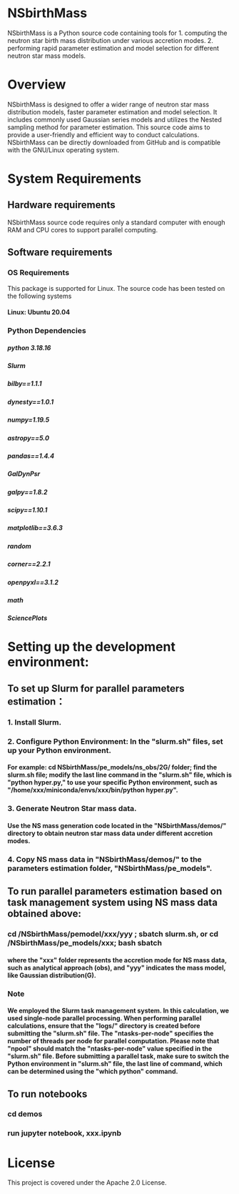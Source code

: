 # NSbirthMass
NSbirthMass is a Python source code containing tools for 1. computing the neutron star birth mass distribution under various accretion modes. 2. performing rapid parameter estimation and model selection for different neutron star mass models.

# Overview
NSbirthMass is designed to offer a wider range of neutron star mass distribution models, faster parameter estimation and model selection. It includes commonly used Gaussian series models and utilizes the Nested sampling method for parameter estimation. This source code aims to provide a user-friendly and efficient way to conduct calculations. NSbirthMass can be directly downloaded from GitHub and is compatible with the GNU/Linux operating system.

# System Requirements

## Hardware requirements

NSbirthMass source code requires only a standard computer with enough RAM and CPU cores to support parallel computing.

## Software requirements

### OS Requirements
This package is supported for Linux. The source code has been tested on the following systems
#### Linux: Ubuntu 20.04

### Python Dependencies
##### python 3.18.16
##### Slurm
##### bilby==1.1.1
##### dynesty==1.0.1
##### numpy=1.19.5
##### astropy==5.0
##### pandas==1.4.4
##### GalDynPsr
##### galpy==1.8.2
##### scipy==1.10.1
##### matplotlib==3.6.3
##### random
##### corner==2.2.1
##### openpyxl==3.1.2
##### math
##### SciencePlots


# Setting up the development environment:

## To set up Slurm for parallel parameters estimation：
### 1. Install Slurm.
### 2. Configure Python Environment: In the "slurm.sh" files, set up your Python environment.
#### For example: cd NSbirthMass/pe_models/ns_obs/2G/ folder; find the slurm.sh file; modify the last line command in the "slurm.sh" file, which is "python hyper.py," to use your specific Python environment, such as "/home/xxx/miniconda/envs/xxx/bin/python hyper.py".
### 3. Generate Neutron Star mass data. 
#### Use the NS mass generation code located in the "NSbirthMass/demos/" directory to obtain neutron star mass data under different accretion modes.
### 4. Copy NS mass data in "NSbirthMass/demos/" to the parameters estimation folder, "NSbirthMass/pe_models".

## To run parallel parameters estimation based on task management system using NS mass data obtained above:
### cd /NSbirthMass/pemodel/xxx/yyy ; sbatch slurm.sh, or cd /NSbirthMass/pe_models/xxx; bash sbatch 
#### where the "xxx" folder represents the accretion mode for NS mass data, such as analytical approach (obs), and "yyy" indicates the mass model, like Gaussian distribution(G).

### Note
#### We employed the Slurm task management system. In this calculation, we used single-node parallel processing. When performing parallel calculations, ensure that the "logs/" directory is created before submitting the "slurm.sh" file. The "ntasks-per-node" specifies the number of threads per node for parallel computation. Please note that "npool" should match the "ntasks-per-node" value specified in the "slurm.sh" file. Before submitting a parallel task, make sure to switch the Python environment in "slurm.sh" file, the last line of command, which can be determined using the "which python" command.

## To run notebooks
### cd demos
### run jupyter notebook, xxx.ipynb

# License
This project is covered under the Apache 2.0 License.
